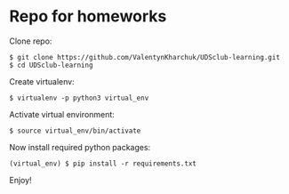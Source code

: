 # Repo for homeworks 

Clone repo:  
```
$ git clone https://github.com/ValentynKharchuk/UDSclub-learning.git
$ cd UDSclub-learning
```
Create virtualenv:
```
$ virtualenv -p python3 virtual_env
```

Activate virtual environment:
```
$ source virtual_env/bin/activate
```

Now install required python packages:
```
(virtual_env) $ pip install -r requirements.txt
```

Enjoy!
